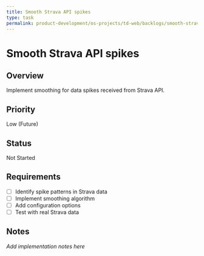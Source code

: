 ```yaml
---
title: Smooth Strava API spikes
type: task
permalink: product-development/os-projects/td-web/backlogs/smooth-strava-api-spikes
---
```


# Smooth Strava API spikes

## Overview
Implement smoothing for data spikes received from Strava API.

## Priority
Low (Future)

## Status
Not Started

## Requirements
- [ ] Identify spike patterns in Strava data
- [ ] Implement smoothing algorithm
- [ ] Add configuration options
- [ ] Test with real Strava data

## Notes
_Add implementation notes here_